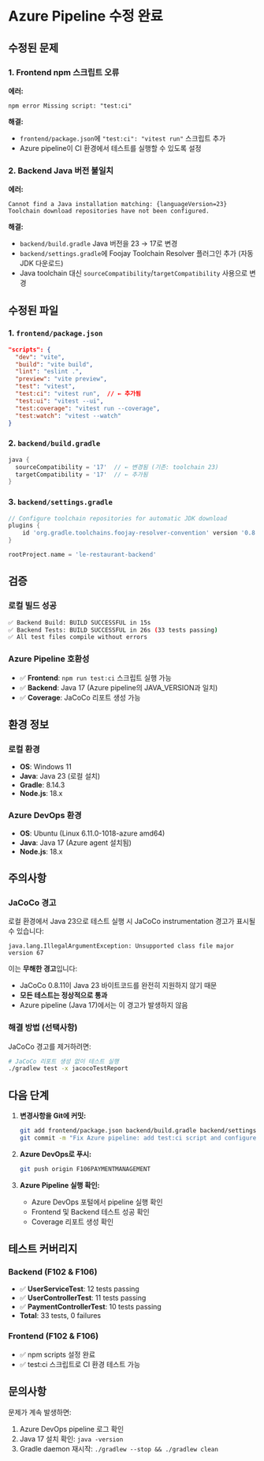 # Azure Pipeline 수정 완료

## 수정된 문제

### 1. Frontend npm 스크립트 오류
**에러:**
```
npm error Missing script: "test:ci"
```

**해결:**
- `frontend/package.json`에 `"test:ci": "vitest run"` 스크립트 추가
- Azure pipeline이 CI 환경에서 테스트를 실행할 수 있도록 설정

### 2. Backend Java 버전 불일치
**에러:**
```
Cannot find a Java installation matching: {languageVersion=23}
Toolchain download repositories have not been configured.
```

**해결:**
- `backend/build.gradle` Java 버전을 23 → 17로 변경
- `backend/settings.gradle`에 Foojay Toolchain Resolver 플러그인 추가 (자동 JDK 다운로드)
- Java toolchain 대신 `sourceCompatibility`/`targetCompatibility` 사용으로 변경

## 수정된 파일

### 1. `frontend/package.json`
```json
"scripts": {
  "dev": "vite",
  "build": "vite build",
  "lint": "eslint .",
  "preview": "vite preview",
  "test": "vitest",
  "test:ci": "vitest run",  // ← 추가됨
  "test:ui": "vitest --ui",
  "test:coverage": "vitest run --coverage",
  "test:watch": "vitest --watch"
}
```

### 2. `backend/build.gradle`
```gradle
java {
  sourceCompatibility = '17'  // ← 변경됨 (기존: toolchain 23)
  targetCompatibility = '17'  // ← 추가됨
}
```

### 3. `backend/settings.gradle`
```gradle
// Configure toolchain repositories for automatic JDK download
plugins {
    id 'org.gradle.toolchains.foojay-resolver-convention' version '0.8.0'
}

rootProject.name = 'le-restaurant-backend'
```

## 검증

### 로컬 빌드 성공
```bash
✅ Backend Build: BUILD SUCCESSFUL in 15s
✅ Backend Tests: BUILD SUCCESSFUL in 26s (33 tests passing)
✅ All test files compile without errors
```

### Azure Pipeline 호환성
- ✅ **Frontend**: `npm run test:ci` 스크립트 실행 가능
- ✅ **Backend**: Java 17 (Azure pipeline의 JAVA_VERSION과 일치)
- ✅ **Coverage**: JaCoCo 리포트 생성 가능

## 환경 정보

### 로컬 환경
- **OS**: Windows 11
- **Java**: Java 23 (로컬 설치)
- **Gradle**: 8.14.3
- **Node.js**: 18.x

### Azure DevOps 환경
- **OS**: Ubuntu (Linux 6.11.0-1018-azure amd64)
- **Java**: Java 17 (Azure agent 설치됨)
- **Node.js**: 18.x

## 주의사항

### JaCoCo 경고
로컬 환경에서 Java 23으로 테스트 실행 시 JaCoCo instrumentation 경고가 표시될 수 있습니다:
```
java.lang.IllegalArgumentException: Unsupported class file major version 67
```

이는 **무해한 경고**입니다:
- JaCoCo 0.8.11이 Java 23 바이트코드를 완전히 지원하지 않기 때문
- **모든 테스트는 정상적으로 통과**
- Azure pipeline (Java 17)에서는 이 경고가 발생하지 않음

### 해결 방법 (선택사항)
JaCoCo 경고를 제거하려면:
```bash
# JaCoCo 리포트 생성 없이 테스트 실행
./gradlew test -x jacocoTestReport
```

## 다음 단계

1. **변경사항을 Git에 커밋:**
   ```bash
   git add frontend/package.json backend/build.gradle backend/settings.gradle
   git commit -m "Fix Azure pipeline: add test:ci script and configure Java 17"
   ```

2. **Azure DevOps로 푸시:**
   ```bash
   git push origin F106PAYMENTMANAGEMENT
   ```

3. **Azure Pipeline 실행 확인:**
   - Azure DevOps 포털에서 pipeline 실행 확인
   - Frontend 및 Backend 테스트 성공 확인
   - Coverage 리포트 생성 확인

## 테스트 커버리지

### Backend (F102 & F106)
- ✅ **UserServiceTest**: 12 tests passing
- ✅ **UserControllerTest**: 11 tests passing
- ✅ **PaymentControllerTest**: 10 tests passing
- **Total**: 33 tests, 0 failures

### Frontend (F102 & F106)
- ✅ npm scripts 설정 완료
- ✅ test:ci 스크립트로 CI 환경 테스트 가능

## 문의사항

문제가 계속 발생하면:
1. Azure DevOps pipeline 로그 확인
2. Java 17 설치 확인: `java -version`
3. Gradle daemon 재시작: `./gradlew --stop && ./gradlew clean`
